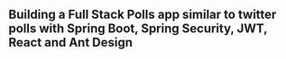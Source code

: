 ## Building a Full Stack Polls app similar to twitter polls with Spring Boot, Spring Security, JWT, React and Ant Design
